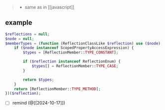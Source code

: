 > - same as in [[javascript]]

## example

```php
$reflections = null;
$node = null;
$memberTypes = (function (ReflectionClassLike $reflection) use ($node) {
	if ($node instanceof ScopedPropertyAccessExpression) {
		$types = [ReflectionMember::TYPE_CONSTANT];

		if ($reflection instanceof ReflectionEnum) {
			$types[] = ReflectionMember::TYPE_CASE;
		}

		return $types;
	}
	return [ReflectionMember::TYPE_METHOD];
})($reflection);
```

- [ ] remind (@[[2024-10-17]])
